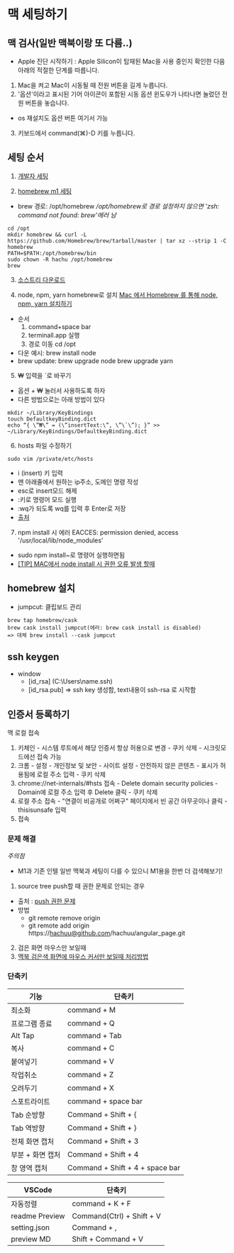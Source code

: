# 맥 세팅하기

## 맥 검사(일반 맥북이랑 또 다름..)

- Apple 진단 시작하기
: Apple Silicon이 탑재된 Mac을 사용 중인지 확인한 다음 아래의 적절한 단계를 따릅니다.

1. Mac을 켜고 Mac이 시동될 때 전원 버튼을 길게 누릅니다.
2. '옵션'이라고 표시된 기어 아이콘이 포함된 시동 옵션 윈도우가 나타나면 눌렀던 전원 버튼을 놓습니다.
  - os 재설치도 옵션 버튼 여기서 가능
3. 키보드에서 command(⌘)-D 키를 누릅니다.

## 세팅 순서

1. [개발자 세팅](https://subicura.com/2017/11/22/mac-os-development-environment-setup.html)

2. [homebrew m1 세팅](https://subicura.com/2017/11/22/mac-os-development-environment-setup.html)
- brew 경로: /opt/homebrew
*/opt/homebrew로 경로 설정하지 않으면 'zsh: command not found: brew'에러 남*
```
cd /opt
mkdir homebrew && curl -L https://github.com/Homebrew/brew/tarball/master | tar xz --strip 1 -C homebrew
PATH=$PATH:/opt/homebrew/bin
sudo chown -R hachu /opt/homebrew
brew
```

3. [소스트리 다운로드](https://0urtrees.tistory.com/166)

4. node, npm, yarn homebrew로 설치 [Mac 에서 Homebrew 를 통해 node, npm, yarn 설치하기](https://butter-ring.tistory.com/17)
- 순서
  1. command+space bar
  2. terminall.app 실행
  3. 경로 이동 cd /opt
- 다운 예시: brew install node
- brew update: brew upgrade node brew upgrade yarn

5. ₩ 입력을 `로 바꾸기
- 옵션 + ₩ 눌러서 사용하도록 하자
- 다른 방법으로는 아래 방법이 있다
```
mkdir ~/Library/KeyBindings
touch DefaultkeyBinding.dict
echo “{ \”₩\” = (\”insertText:\”, \”\`\”); }” >> ~/Library/KeyBindings/DefaultkeyBinding.dict

```

6. hosts 파일 수정하기
```
sudo vim /private/etc/hosts
```
  - i (insert) 키 입력
  - 맨 아래줄에서 원하는 ip주소, 도메인 명령 작성
  - esc로 insert모드 해제
  - :키로 명령어 모드 실행
  - :wq가 되도록 wq를 입력 후 Enter로 저장
- [출처](https://stories.tistory.com/530)

7. npm install 시 에러 EACCES: permission denied, access '/usr/local/lib/node_modules'
- sudo npm install~로 명령어 실행하면됨
- [[TIP] MAC에서 node install 시 권한 오류 발생 할때](https://blog.sonim1.com/125)

## homebrew 설치
- jumpcut: 클립보드 관리
```
brew tap homebrew/cask
brew cask install jumpcut(에러: brew cask install is disabled)
=> 대체 brew install --cask jumpcut
```

## ssh keygen
- window
  - [id_rsa] (C:\Users\name\.ssh)
  - [id_rsa.pub] => ssh key 생성함, text내용이 ssh-rsa 로 시작함

## 인증서 등록하기
맥 로컬 접속
1. 키체인 - 시스템 루트에서 해당 인증서 항상 허용으로 변경 - 쿠키 삭제 - 시크릿모드에선 접속 가능
2. 크롬 - 설정 - 개인정보 및 보안 - 사이트 설정 - 안전하지 않은 콘텐츠 - 표시가 허용됨에 로컬 주소 입력 - 쿠키 삭제
3. chrome://net-internals/#hsts 접속 - Delete domain security policies - Domain에 로컬 주소 입력 후 Delete 클릭 - 쿠키 삭제
4. 로컬 주소 접속 - "연결이 비공개로 어쩌구" 페이지에서 빈 공간 아무곳이나 클릭 - thisisunsafe 입력
5. 접속

### 문제 해결

*주의점*
- M1과 기존 인텔 일반 맥북과 세팅이 다를 수 있으니 M1용을 한번 더 검색해보기!

1. source tree push할 때 권한 문제로 안되는 경우
- 출처 : [push 권한 문제](https://blog.naver.com/xyz37/220056104469)
- 방법 
  - git remote remove origin
  - git remote add origin https://hachuu@github.com/hachuu/angular_page.git
2. 검은 화면 마우스만 보일때
3. [맥북 검은색 화면에 마우스 커서만 보일때 처리방법](http://blog.naver.com/PostView.nhn?blogId=cir213&logNo=221657033278&parentCategoryNo=&categoryNo=12&viewDate=&isShowPopularPosts=false&from=postView)


### 단축키
| 기능              | 단축키                                                         |
| ----------------- | ------------------------------------------------------------ |
|최소화| command + M |
|프로그램 종료| command + Q |
|Alt Tap| command + Tab |
|복사| command + C |
|붙여넣기| command + V |
|작업취소| command + Z |
|오려두기| command + X |
|스포트라이트| command + space bar |
|Tab 순방향| Command + Shift + { |
|Tab 역방향| Command + Shift + } |
|전체 화면 캡처| Command + Shift + 3 |
|부분 + 화면 캡처| Command + Shift + 4 |
|창 영역 캡처| Command + Shift + 4 + space bar |

| VSCode              | 단축키                                                         |
| ----------------- | ------------------------------------------------------------ |
|자동정렬| command + K + F |
|readme Preview| Command(Ctrl) + Shift + V |
|setting.json| Command + , |
|preview MD| Shift + Command + V |
